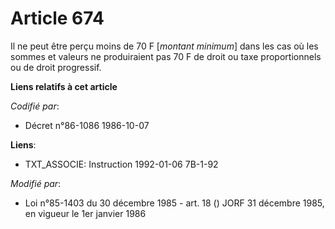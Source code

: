 # Article 674

Il ne peut être perçu moins de 70 F [*montant minimum*] dans les cas où les sommes et valeurs ne produiraient pas 70 F de
droit ou taxe proportionnels ou de droit progressif.

**Liens relatifs à cet article**

_Codifié par_:

  - Décret n°86-1086 1986-10-07

**Liens**:

  - TXT_ASSOCIE: Instruction 1992-01-06 7B-1-92

_Modifié par_:

  - Loi n°85-1403 du 30 décembre 1985 - art. 18 () JORF 31 décembre 1985, en vigueur le 1er janvier 1986
